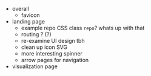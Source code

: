 - overall
  - favicon
- landing page
  - example repo CSS class `repo`? whats up with that
  - routing ? (?)
  - re-examine UI design tbh
  - clean up icon SVG
  - more interesting spinner
  - arrow pages for navigation
- visualization page